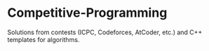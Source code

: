 # Competitive-Programming
Solutions from contests (ICPC, Codeforces, AtCoder, etc.) and C++ templates for algorithms.
